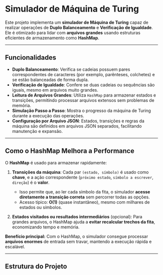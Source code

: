 # Simulador de Máquina de Turing

Este projeto implementa um **simulador de Máquina de Turing** capaz de realizar operações de **Duplo Balanceamento** e **Verificação de Igualdade**. Ele é otimizado para lidar com **arquivos grandes** usando estruturas eficientes de armazenamento como **HashMap**.

---

## Funcionalidades

- **Duplo Balanceamento**: Verifica se cadeias possuem pares correspondentes de caracteres (por exemplo, parênteses, colchetes) e se estão balanceadas de forma dupla.
- **Verificação de Igualdade**: Confere se duas cadeias ou sequências são iguais, mesmo em arquivos muito grandes.
- **Leitura de Arquivos Grandes**: Utiliza `HashMap` para armazenar estados e transições, permitindo processar arquivos extensos sem problemas de memória.
- **Simulação Passo a Passo**: Mostra o progresso da máquina de Turing durante a execução das operações.
- **Configuração por Arquivo JSON**: Estados, transições e regras da máquina são definidos em arquivos JSON separados, facilitando manutenção e expansão.

---

## Como o HashMap Melhora a Performance

O **HashMap** é usado para armazenar rapidamente:

1. **Transições da máquina**: Cada par `(estado, símbolo)` é usado como **chave**, e a ação correspondente (`próximo estado`, `símbolo a escrever`, `direção`) é o **valor**.  
   - Isso permite que, ao ler cada símbolo da fita, o simulador **acesse diretamente a transição correta** sem percorrer todas as opções.  
   - Acesso típico: **O(1)** (quase instantâneo), mesmo com milhares de estados ou símbolos.

2. **Estados visitados ou resultados intermediários** (opcional): Para grandes arquivos, o HashMap ajuda a **evitar recalcular trechos da fita**, economizando tempo e memória.

**Benefício principal:** Com o HashMap, o simulador consegue processar **arquivos enormes** de entrada sem travar, mantendo a execução rápida e escalável.

---

## Estrutura do Projeto

